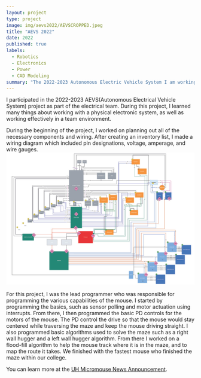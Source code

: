 ```yaml
---
layout: project
type: project
image: img/aevs2022/AEVSCROPPED.jpeg
title: "AEVS 2022"
date: 2022
published: true
labels:
  - Robotics
  - Electronics
  - Power
  - CAD Modeling
summary: "The 2022-2023 Autonomous Electric Vehicle System I am working on. Part of the electrical team."
---
```



I participated in the 2022-2023 AEVS(Autonomous Electrical Vehicle System) project as part of the electrical team. During this project, I learned many things about working with a physical electronic system, as well as working effectively in a team environment. 

During the beginning of the project, I worked on planning out all of the necessary components and wiring.  After creating an inventory list, I made a wiring diagram which included pin designations, voltage, amperage, and wire gauges.  
<img class="img-fluid" src="../img/aevs2022/wiringdiagram.jpg">

For this project, I was the lead programmer who was responsible for programming the various capabilities of the mouse.  I started by programming the basics, such as sensor polling and motor actuation using interrupts.  From there, I then programmed the basic PD controls for the motors of the mouse.  The PD control the drive so that the mouse would stay centered while traversing the maze and keep the mouse driving straight.  I also programmed basic algorithms used to solve the maze such as a right wall hugger and a left wall hugger algorithm.  From there I worked on a flood-fill algorithm to help the mouse track where it is in the maze, and to map the route it takes.  We finished with the fastest mouse who finished the maze within our college.


You can learn more at the [UH Micromouse News Announcement](https://manoa.hawaii.edu/news/article.php?aId=2857).
